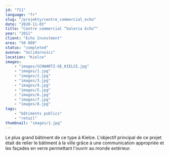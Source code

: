 ```yaml
---
id: "711"
language: "fr"
slug: "/projekty/centre_commercial_echo"
date: "2020-11-03"
title: "Centre commercial “Galeria Echo”"
year: "2011"
client: "Echo Investment"
area: "50 000"
status: "completed"
avenue: "Solidarności"
location: "Kielce"
images: 
    - "images/SCHWARTZ-GE_KIELCE.jpg"
    - "images/1.jpg"
    - "images/2.jpg"
    - "images/3.jpg"
    - "images/4.jpg"    
    - "images/5.jpg"    
    - "images/6.jpg"    
    - "images/7.jpg"    
    - "images/8.jpg"    
tags: 
    - "bâtiments publics"
    - "retail"
thumbnail: "images/1.jpg"
---
```

Le plus grand bâtiment de ce type à&nbsp;Kielce. L’objectif principal de ce projet était de relier le bâtiment à&nbsp;la ville grâce à&nbsp;une communication appropriée et les façades en verre permettant l'ouvrir au monde extérieur.  